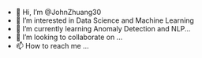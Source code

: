 - 👋 Hi, I’m @JohnZhuang30
- 👀 I’m interested in Data Science and Machine Learning
- 🌱 I’m currently learning Anomaly Detection and NLP...
- 💞️ I’m looking to collaborate on ...
- 📫 How to reach me ...

<!---
JohnZhuang30/JohnZhuang30 is a ✨ special ✨ repository because its `README.md` (this file) appears on your GitHub profile.
You can click the Preview link to take a look at your changes.
--->
